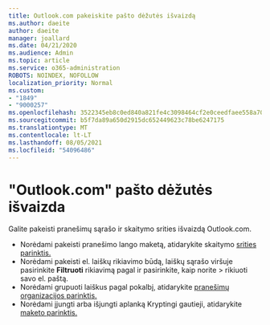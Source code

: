 ```yaml
---
title: Outlook.com pakeiskite pašto dėžutės išvaizdą
ms.author: daeite
author: daeite
manager: joallard
ms.date: 04/21/2020
ms.audience: Admin
ms.topic: article
ms.service: o365-administration
ROBOTS: NOINDEX, NOFOLLOW
localization_priority: Normal
ms.custom:
- "1849"
- "9000257"
ms.openlocfilehash: 3522345eb8c0ed840a821fe4c3098464cf2e0ceedfaee558a703be643758ee7a
ms.sourcegitcommit: b5f7da89a650d2915dc652449623c78be6247175
ms.translationtype: MT
ms.contentlocale: lt-LT
ms.lasthandoff: 08/05/2021
ms.locfileid: "54096486"
---
```

# <a name="change-the-look-of-your-outlookcom-mailbox"></a>"Outlook.com" pašto dėžutės išvaizda

Galite pakeisti pranešimų sąrašo ir skaitymo srities išvaizdą Outlook.com.

- Norėdami pakeisti pranešimo lango maketą, atidarykite skaitymo [srities parinktis.](https://outlook.live.com/mail/options/mail/layout/readingPane)
- Norėdami pakeisti el. laiškų rikiavimo būdą, laiškų sąrašo viršuje pasirinkite **Filtruoti** rikiavimą pagal ir pasirinkite, kaip norite  >   rikiuoti savo el. paštą.
- Norėdami grupuoti laiškus pagal pokalbį, atidarykite [pranešimų organizacijos parinktis.](https://outlook.live.com/mail/options/mail/layout/conversations)
- Norėdami įjungti arba išjungti aplanką Kryptingi gautieji, atidarykite [maketo parinktis.](https://outlook.live.com/mail/options/mail/layout/focused)